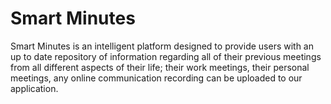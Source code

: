 # Smart Minutes

Smart Minutes is an intelligent platform designed to provide users with an up to date repository of information regarding all of their previous meetings from all different aspects of their life; their work meetings, their personal meetings, any online communication recording can be uploaded to our application. 

